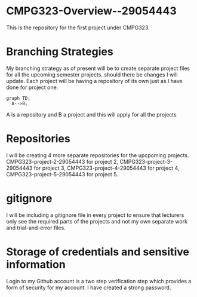# CMPG323-Overview--29054443
This is the repository for the first project under CMPG323.

# Branching Strategies

My branching strategy as of present will be to create separate project files for all the upcoming semester projects.
should there be changes I will update.
Each project will be having a repository of its own just as I have done for project one.

```mermaid 
graph TD;    
  A-->B;     
```          
A is a repository and B a project and this will apply for all the projects 

# Repositories 

I will be creating 4 more separate repositories for the upcpoming projects.
CMPG323-project-2-29054443 for project 2,
CMPG323-project-3-29054443 for project 3,
CMPG323-project-4-29054443 for project 4,
CMPG323-project-5-29054443 for project 5.

# gitignore

I will be including a gitignore file in every project to ensure that lecturers only see the required parts of the projects and not my own separate work and trial-and-error files.

# Storage of credentials and sensitive information
Login to my Github account is a two step verification step which provides a form of security for my account.
I have created a strong password.
